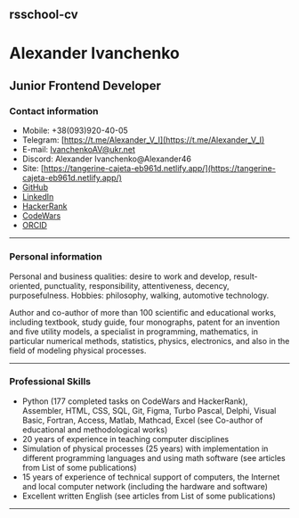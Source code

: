## rsschool-cv
# Alexander Ivanchenko
## Junior Frontend Developer
### Contact information
* Mobile: +38(093)920-40-05
* Telegram: [https://t.me/Alexander_V_I](https://t.me/Alexander_V_I)
* E-mail: IvanchenkoAV@ukr.net
* Discord: Alexander Ivanchenko@Alexander46
* Site: [https://tangerine-cajeta-eb961d.netlify.app/](https://tangerine-cajeta-eb961d.netlify.app/)
* [GitHub](https://github.com/AlexanderVI46)
* [LinkedIn](https://www.linkedin.com/in/alexander-ivanchenko-691502163/)
* [HackerRank](https://www.hackerrank.com/IvanchenkoAV)
* [CodeWars](https://www.codewars.com/users/Alexander_V_I)
* [ORCID](https://orcid.org/0000-0003-4380-268X)

---

### Personal information
Personal and business qualities: desire to work and develop, result-oriented, punctuality, responsibility, attentiveness, decency, purposefulness. Hobbies: philosophy, walking, automotive technology.

Author and co-author of more than 100 scientific and educational works, including textbook, study guide, four monographs, patent for an invention and five utility models, a specialist in programming, mathematics, in particular numerical methods, statistics, physics, electronics, and also in the field of modeling physical processes.

---

### Professional Skills
*	Python (177 completed tasks on CodeWars and HackerRank), Assembler, HTML, CSS, SQL, Git, Figma, Turbo Pascal, Delphi, Visual Basic, Fortran, Access, Matlab, Mathcad, Excel (see Co-author of educational and methodological works)
*	20 years of experience in teaching computer disciplines
*	Simulation of physical processes (25 years) with implementation in different programming languages and using math software (see articles from List of some publications)
*	15 years of experience of technical support of computers, the Internet and local computer network (including the hardware and software)
*	Excellent written English (see articles from List of some publications)

---

